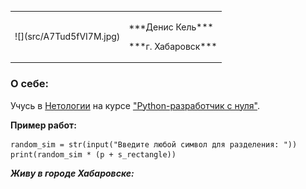 <table>
<tbody>
<tr>
<td>![](src/A7Tud5fVI7M.jpg)</td>
<td>
<p>***Денис Кель***</p>
<p>***г. Хабаровск***</p>
</td>
</tr>
</tbody>
</table>

### О себе:

Учусь в [Нетологии](https://netology.ru/) на курсе ["Python-разработчик с нуля"](https://netology.ru/programs/python).

**Пример работ:**

```
random_sim = str(input("Введите любой символ для разделения: "))
print(random_sim * (p + s_rectangle))
```

***Живу в городе Хабаровске:***

<a href="https://yandex.ru/maps/?um=constructor%3A56c762589464aff90e741b71f83e8979389c013f03624e621de519e2d4be76ce&amp;source=constructorStatic" target="_blank"><img src="https://api-maps.yandex.ru/services/constructor/1.0/static/?um=constructor%3A56c762589464aff90e741b71f83e8979389c013f03624e621de519e2d4be76ce&amp;width=500&amp;height=400&amp;lang=ru_RU" alt="" style="border: 0;" /></a>
